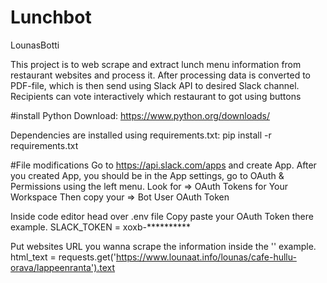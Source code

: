 # Lunchbot
LounasBotti

This project is to web scrape and extract lunch menu information from restaurant websites and process it. After processing data is converted to PDF-file, which is then send using Slack API to desired Slack channel. Recipients can vote interactively which restaurant to got using buttons

#install
Python Download:
https://www.python.org/downloads/

Dependencies are installed using requirements.txt:
pip install -r requirements.txt

#File modifications
Go to https://api.slack.com/apps and create App.
After you created App, you should be in the App settings, go to OAuth & Permissions using the left menu.
Look for => OAuth Tokens for Your Workspace 
Then copy your => Bot User OAuth Token

Inside code editor head over .env file
Copy paste your OAuth Token there example. SLACK_TOKEN = xoxb-**********


Put websites URL you wanna scrape the information inside the ''
example. html_text = requests.get('https://www.lounaat.info/lounas/cafe-hullu-orava/lappeenranta').text
